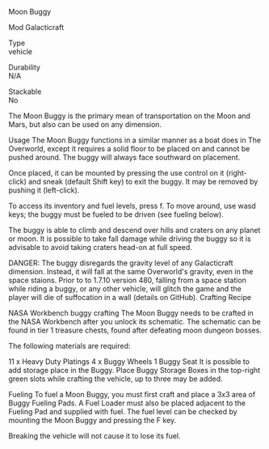 
Moon Buggy

Mod	
Galacticraft

Type	
vehicle

Durability	
N/A

Stackable	
No

The Moon Buggy is the primary mean of transportation on the Moon and Mars, but also can be used on any dimension.

Usage
The Moon Buggy functions in a similar manner as a boat does in The Overworld, except it requires a solid floor to be placed on and cannot be pushed around. The buggy will always face southward on placement.

Once placed, it can be mounted by pressing the use control on it (right-click) and sneak (default Shift key) to exit the buggy. It may be removed by pushing it (left-click).

To access its inventory and fuel levels, press f. To move around, use wasd keys; the buggy must be fueled to be driven (see fueling below).

The buggy is able to climb and descend over hills and craters on any planet or moon. It is possible to take fall damage while driving the buggy so it is advisable to avoid taking craters head-on at full speed.


DANGER: The buggy disregards the gravity level of any Galacticraft dimension. Instead, it will fall at the same Overworld's gravity, even in the space staions.
Prior to to 1.7.10 version 480, falling from a space station while riding a buggy, or any other vehicle, will glitch the game and the player will die of suffocation in a wall (details on GitHub).
Crafting Recipe

NASA Workbench buggy crafting
The Moon Buggy needs to be crafted in the NASA Workbench after you unlock its schematic. The schematic can be found in tier 1 treasure chests, found after defeating moon dungeon bosses.

The following materials are required:

11 x Heavy Duty Platings
4 x Buggy Wheels
1 Buggy Seat
It is possible to add storage place in the Buggy. Place Buggy Storage Boxes in the top-right green slots while crafting the vehicle, up to three may be added.

Fueling
To fuel a Moon Buggy, you must first craft and place a 3x3 area of Buggy Fueling Pads. A Fuel Loader must also be placed adjacent to the Fueling Pad and supplied with fuel. The fuel level can be checked by mounting the Moon Buggy and pressing the F key.

Breaking the vehicle will not cause it to lose its fuel.